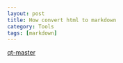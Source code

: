 ```yaml
---
layout: post
title: How convert html to markdown
category: Tools
tags: [markdown]
---
```


[qt-master](static/2021-07-18-qt-master.html)